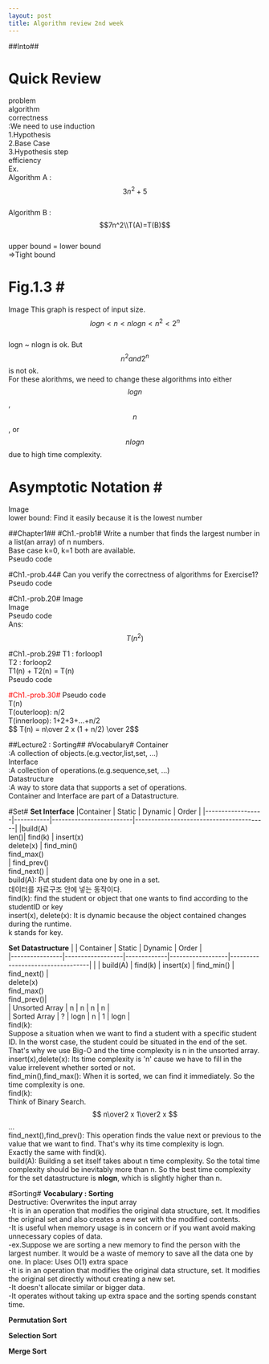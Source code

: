 ```yaml
---
layout: post
title: Algorithm review 2nd week
---
```

##Into##
# Quick Review # 
problem <br/>
algorithm <br/>
correctness<br/>
:We need to use induction<br/>
1.Hypothesis<br/>
2.Base Case<br/>
3.Hypothesis step <br/>
efficiency<br/>
Ex.<br/>
Algorithm A : <br/>
$$3n^2 + 5$$<br/>
Algorithm B : <br/>
$$7n^2\\T(A)=T(B)$$<br/>
upper bound = lower bound<br/>
=>Tight bound<br/>

# Fig.1.3 #<br/>
Image
This graph is respect of input size.<br/>
$$ logn < n < nlogn < n^2 < 2^n $$<br/>
logn ~ nlogn is ok. But $$n^2 and 2^n$$ is not ok.<br/>
For these alorithms, we need to change these algorithms into either $$logn$$, $$n$$, or $$nlogn$$ due to high time complexity.<br/>

# Asymptotic Notation # <br/>
Image <br/>
lower bound: Find it easily because it is the lowest number

##Chapter1##
#Ch1.-prob1#
Write a number that finds the largest number in a list(an array) of n numbers.<br/>
Base case k=0, k=1 both are available.<br/>
Pseudo code<br/>

#Ch1.-prob.44#
Can you verify the correctness of algorithms for Exercise1?<br/>
Pseudo code <br/>

#Ch1.-prob.20#
Image <br/>
Image <br/>
Pseudo code<br/>
Ans: $$ T(n^2) $$

#Ch1.-prob.29#
T1 : forloop1 <br/>
T2 : forloop2 <br/>
T1(n) + T2(n) = T(n) <br/>
Pseudo code<br/>

<span style="color:red">
#Ch1.-prob.30#
</span>
Pseudo code<br/>
T(n)<br/>
T(outerloop): n/2 <br/>
T(innerloop): 1+2+3+...+n/2 <br/>
$$ T(n) = n\over 2 x (1 + n/2) \over 2$$

##Lecture2 : Sorting##
#Vocabulary#
Container <br/>
:A collection of objects.(e.g.vector,list,set, ...) <br/>
Interface <br/>
:A collection of operations.(e.g.sequence,set, ...) <br/>
Datastructure <br/>
:A way to store data that supports a set of operations.<br/>
Container and Interface are part of a Datastructure.<br/>

#Set#
**Set Interface**
|Container         |   Static  |   Dynamic               | Order                                   |
|------------------|-----------|-------------------------|-----------------------------------------|
|build(A)<br/>len()|  find(k)  | insert(x)<br/>delete(x) | find_min()<br/>find_max()<br/>          |
                                                           find_prev()<br/>find_next()             |
<br/>
build(A): Put student data one by one in a set.<br/>
          데이터를 자료구조 안에 넣는 동작이다.<br/>
find(k): find the student or object that one wants to find according to the studentID or key <br/>
insert(x), delete(x): It is dynamic because the object contained changes during the runtime. <br/>
k stands for key. <br/>

**Set Datastructure**
|                |    Container     |  Static     |      Dynamic     |             Order                |       
|----------------|------------------|-------------|------------------|----------------------------------|
|                |      build(A)    |  find(k)    |     insert(x)    |  find_min()     | find_next()    |
                                                     <br/>delete(x)    <br/>find_max()  <br/>find_prev()|              
| Unsorted Array |        n         |      n    |         n          |                 n                |    
|  Sorted Array  |        ?         |    logn   |         n          |         1       |       logn     | 
<br/>
find(k):<br/>
Suppose a situation when we want to find a student with a specific student ID. In the worst case, the student could be situated in the end of the set.<br/>
That's why we use Big-O and the time complexity is n in the unsorted array.<br/>
insert(x),delete(x): Its time complexity is 'n' cause we have to fill in the value irrelevent whether sorted or not. <br/>
find_min(),find_max(): When it is sorted, we can find it immediately. So the time complexity is one. <br/>
find(k): <br/>
Think of Binary Search. <br/>
$$ n\over2 x 1\over2 x $$... <br/>
find_next(),find_prev(): This operation finds the value next or previous to the value that we want to find. That's why its time complexity is logn. <br/>
Exactly the same with find(k). <br/>
build(A): Building a set itself takes about n time complexity. So the total time complexity should be inevitably more than n. So the best time complexity <br/>
for the set datastructure is **nlogn**, which is slightly higher than n.<br/>


#Sorting#
**Vocabulary : Sorting** <br/>
Destructive: Overwrites the input array<br/>
-It is in an operation that modifies the original data structure, set. It modifies the original set and also creates a new set with the modified contents.<br/>
-It is useful when memory usage is in concern or if you want avoid making unnecessary copies of data. <br/>
-ex.Suppose we are sorting a new memory to find the person with the largest number. It would be a waste of memory to save all the data one by one. 
In place: Uses O(1) extra space<br/>
-It is in an operation that modifies the original data structure, set. It modifies the original set directly without creating a new set.<br/>
-It doesn't allocate similar or bigger data. <br/>
-It operates without taking up extra space and the sorting spends constant time.<br/>

**Permutation Sort** <br/>

**Selection Sort** <br/>

**Merge Sort** <br/>



